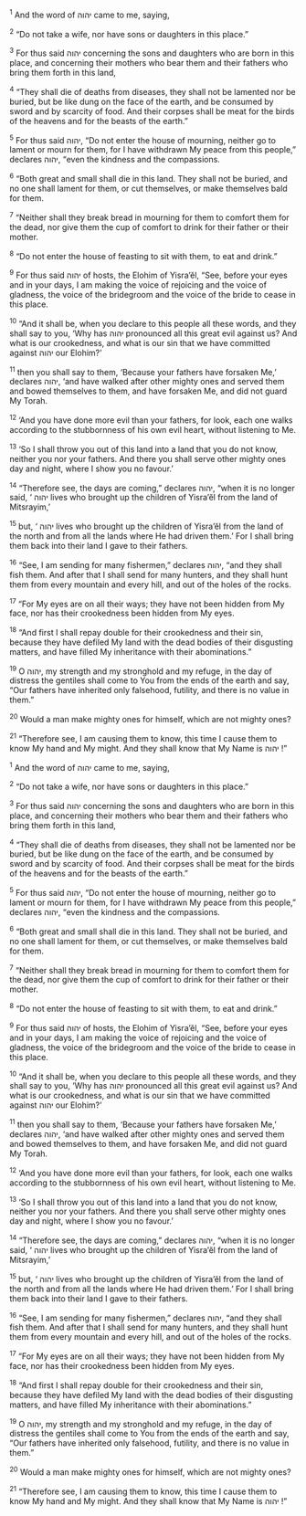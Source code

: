 <sup>1</sup> And the word of יהוה came to me, saying,

<sup>2</sup> “Do not take a wife, nor have sons or daughters in this place.”

<sup>3</sup> For thus said יהוה concerning the sons and daughters who are born in this place, and concerning their mothers who bear them and their fathers who bring them forth in this land,

<sup>4</sup> “They shall die of deaths from diseases, they shall not be lamented nor be buried, but be like dung on the face of the earth, and be consumed by sword and by scarcity of food. And their corpses shall be meat for the birds of the heavens and for the beasts of the earth.”

<sup>5</sup> For thus said יהוה, “Do not enter the house of mourning, neither go to lament or mourn for them, for I have withdrawn My peace from this people,” declares יהוה, “even the kindness and the compassions.

<sup>6</sup> “Both great and small shall die in this land. They shall not be buried, and no one shall lament for them, or cut themselves, or make themselves bald for them.

<sup>7</sup> “Neither shall they break bread in mourning for them to comfort them for the dead, nor give them the cup of comfort to drink for their father or their mother.

<sup>8</sup> “Do not enter the house of feasting to sit with them, to eat and drink.”

<sup>9</sup> For thus said יהוה of hosts, the Elohim of Yisra’ĕl, “See, before your eyes and in your days, I am making the voice of rejoicing and the voice of gladness, the voice of the bridegroom and the voice of the bride to cease in this place.

<sup>10</sup> “And it shall be, when you declare to this people all these words, and they shall say to you, ‘Why has יהוה pronounced all this great evil against us? And what is our crookedness, and what is our sin that we have committed against יהוה our Elohim?’

<sup>11</sup> then you shall say to them, ‘Because your fathers have forsaken Me,’ declares יהוה, ‘and have walked after other mighty ones and served them and bowed themselves to them, and have forsaken Me, and did not guard My Torah.

<sup>12</sup> ‘And you have done more evil than your fathers, for look, each one walks according to the stubbornness of his own evil heart, without listening to Me.

<sup>13</sup> ‘So I shall throw you out of this land into a land that you do not know, neither you nor your fathers. And there you shall serve other mighty ones day and night, where I show you no favour.’

<sup>14</sup> “Therefore see, the days are coming,” declares יהוה, “when it is no longer said, ‘ יהוה lives who brought up the children of Yisra’ĕl from the land of Mitsrayim,’

<sup>15</sup> but, ‘ יהוה lives who brought up the children of Yisra’ĕl from the land of the north and from all the lands where He had driven them.’ For I shall bring them back into their land I gave to their fathers.

<sup>16</sup> “See, I am sending for many fishermen,” declares יהוה, “and they shall fish them. And after that I shall send for many hunters, and they shall hunt them from every mountain and every hill, and out of the holes of the rocks.

<sup>17</sup> “For My eyes are on all their ways; they have not been hidden from My face, nor has their crookedness been hidden from My eyes.

<sup>18</sup> “And first I shall repay double for their crookedness and their sin, because they have defiled My land with the dead bodies of their disgusting matters, and have filled My inheritance with their abominations.”

<sup>19</sup> O יהוה, my strength and my stronghold and my refuge, in the day of distress the gentiles shall come to You from the ends of the earth and say, “Our fathers have inherited only falsehood, futility, and there is no value in them.”

<sup>20</sup> Would a man make mighty ones for himself, which are not mighty ones?

<sup>21</sup> “Therefore see, I am causing them to know, this time I cause them to know My hand and My might. And they shall know that My Name is יהוה !”

<sup>1</sup> And the word of יהוה came to me, saying,

<sup>2</sup> “Do not take a wife, nor have sons or daughters in this place.”

<sup>3</sup> For thus said יהוה concerning the sons and daughters who are born in this place, and concerning their mothers who bear them and their fathers who bring them forth in this land,

<sup>4</sup> “They shall die of deaths from diseases, they shall not be lamented nor be buried, but be like dung on the face of the earth, and be consumed by sword and by scarcity of food. And their corpses shall be meat for the birds of the heavens and for the beasts of the earth.”

<sup>5</sup> For thus said יהוה, “Do not enter the house of mourning, neither go to lament or mourn for them, for I have withdrawn My peace from this people,” declares יהוה, “even the kindness and the compassions.

<sup>6</sup> “Both great and small shall die in this land. They shall not be buried, and no one shall lament for them, or cut themselves, or make themselves bald for them.

<sup>7</sup> “Neither shall they break bread in mourning for them to comfort them for the dead, nor give them the cup of comfort to drink for their father or their mother.

<sup>8</sup> “Do not enter the house of feasting to sit with them, to eat and drink.”

<sup>9</sup> For thus said יהוה of hosts, the Elohim of Yisra’ĕl, “See, before your eyes and in your days, I am making the voice of rejoicing and the voice of gladness, the voice of the bridegroom and the voice of the bride to cease in this place.

<sup>10</sup> “And it shall be, when you declare to this people all these words, and they shall say to you, ‘Why has יהוה pronounced all this great evil against us? And what is our crookedness, and what is our sin that we have committed against יהוה our Elohim?’

<sup>11</sup> then you shall say to them, ‘Because your fathers have forsaken Me,’ declares יהוה, ‘and have walked after other mighty ones and served them and bowed themselves to them, and have forsaken Me, and did not guard My Torah.

<sup>12</sup> ‘And you have done more evil than your fathers, for look, each one walks according to the stubbornness of his own evil heart, without listening to Me.

<sup>13</sup> ‘So I shall throw you out of this land into a land that you do not know, neither you nor your fathers. And there you shall serve other mighty ones day and night, where I show you no favour.’

<sup>14</sup> “Therefore see, the days are coming,” declares יהוה, “when it is no longer said, ‘ יהוה lives who brought up the children of Yisra’ĕl from the land of Mitsrayim,’

<sup>15</sup> but, ‘ יהוה lives who brought up the children of Yisra’ĕl from the land of the north and from all the lands where He had driven them.’ For I shall bring them back into their land I gave to their fathers.

<sup>16</sup> “See, I am sending for many fishermen,” declares יהוה, “and they shall fish them. And after that I shall send for many hunters, and they shall hunt them from every mountain and every hill, and out of the holes of the rocks.

<sup>17</sup> “For My eyes are on all their ways; they have not been hidden from My face, nor has their crookedness been hidden from My eyes.

<sup>18</sup> “And first I shall repay double for their crookedness and their sin, because they have defiled My land with the dead bodies of their disgusting matters, and have filled My inheritance with their abominations.”

<sup>19</sup> O יהוה, my strength and my stronghold and my refuge, in the day of distress the gentiles shall come to You from the ends of the earth and say, “Our fathers have inherited only falsehood, futility, and there is no value in them.”

<sup>20</sup> Would a man make mighty ones for himself, which are not mighty ones?

<sup>21</sup> “Therefore see, I am causing them to know, this time I cause them to know My hand and My might. And they shall know that My Name is יהוה !”

